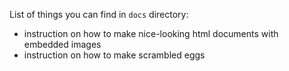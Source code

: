 List of things you can find in `docs` directory:

- instruction on how to make nice-looking html documents with embedded images
- instruction on how to make scrambled eggs